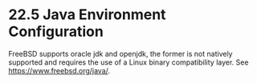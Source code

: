 # 22.5 Java Environment Configuration

FreeBSD supports oracle jdk and openjdk, the former is not natively supported and requires the use of a Linux binary compatibility layer. See <https://www.freebsd.org/java/>.
